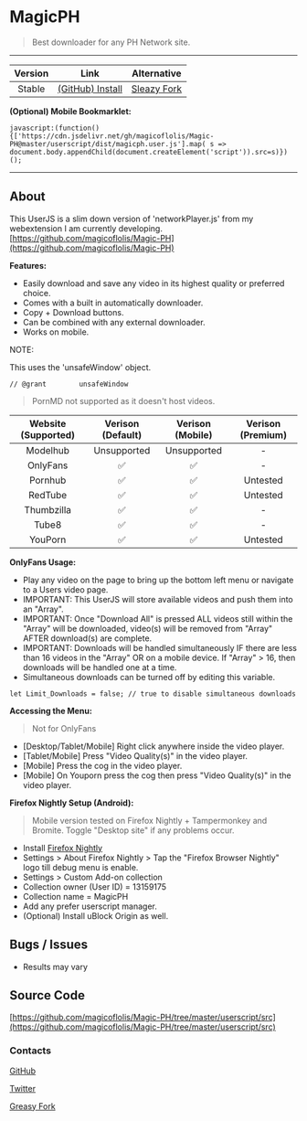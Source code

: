 # MagicPH

> Best downloader for any PH Network site.

***

| Version | Link | Alternative |
|:----------:|:----------:|:----------:|
Stable | [(GitHub) Install](https://raw.githubusercontent.com/magicoflolis/Magic-PH/master/userscript/dist/magicph.user.js) | [Sleazy Fork](https://sleazyfork.org/scripts/445740)

**(Optional) Mobile Bookmarklet:**

```JS
javascript:(function(){['https://cdn.jsdelivr.net/gh/magicoflolis/Magic-PH@master/userscript/dist/magicph.user.js'].map( s => document.body.appendChild(document.createElement('script')).src=s)})();
```

***

## About

This UserJS is a slim down version of 'networkPlayer.js' from my webextension I am currently developing. [https://github.com/magicoflolis/Magic-PH](https://github.com/magicoflolis/Magic-PH)

**Features:**

* Easily download and save any video in its highest quality or preferred choice.
* Comes with a built in automatically downloader.
* Copy + Download buttons.
* Can be combined with any external downloader.
* Works on mobile.

NOTE:

This uses the 'unsafeWindow' object.

```JS
// @grant        unsafeWindow
```

> PornMD not supported as it doesn't host videos.

Website (Supported) | Verison (Default) | Verison (Mobile) | Verison (Premium) |
:---------:|:-----------:|:-----------:|:---------:|
Modelhub | Unsupported | Unsupported | - |
OnlyFans | ✅ | ✅ | - |
Pornhub | ✅ | ✅ | Untested |
RedTube | ✅ | ✅ | Untested |
Thumbzilla | ✅ | ✅ | - |
Tube8 | ✅ | ✅ | - |
YouPorn | ✅ | ✅ | Untested |

**OnlyFans Usage:**

* Play any video on the page to bring up the bottom left menu or navigate to a Users video page.
* IMPORTANT: This UserJS will store available videos and push them into an "Array".
* IMPORTANT: Once "Download All" is pressed ALL videos still within the "Array" will be downloaded, video(s) will be removed from "Array" AFTER download(s) are complete.
* IMPORTANT: Downloads will be handled simultaneously IF there are less than 16 videos in the "Array" OR on a mobile device. If "Array" > 16, then downloads will be handled one at a time.
* Simultaneous downloads can be turned off by editing this variable.

```JS
let Limit_Downloads = false; // true to disable simultaneous downloads
```

**Accessing the Menu:**

> Not for OnlyFans

* [Desktop/Tablet/Mobile] Right click anywhere inside the video player.
* [Tablet/Mobile] Press "Video Quality(s)" in the video player.
* [Mobile] Press the cog in the video player.
* [Mobile] On Youporn press the cog then press "Video Quality(s)" in the video player.

**Firefox Nightly Setup (Android):**

> Mobile version tested on Firefox Nightly + Tampermonkey and Bromite. Toggle "Desktop site" if any problems occur.

* Install [Firefox Nightly](https://play.google.com/store/apps/details?id=org.mozilla.fenix)
* Settings > About Firefox Nightly > Tap the "Firefox Browser Nightly" logo till debug menu is enable.
* Settings > Custom Add-on collection
* Collection owner (User ID) = 13159175
* Collection name = MagicPH
* Add any prefer userscript manager.
* (Optional) Install uBlock Origin as well.

## Bugs / Issues

* Results may vary

## Source Code

[https://github.com/magicoflolis/Magic-PH/tree/master/userscript/src](https://github.com/magicoflolis/Magic-PH/tree/master/userscript/src)

### Contacts

[GitHub](https://github.com/magicoflolis)

[Twitter](https://twitter.com/for_lollipops)

[Greasy Fork](https://greasyfork.org/users/166061)
